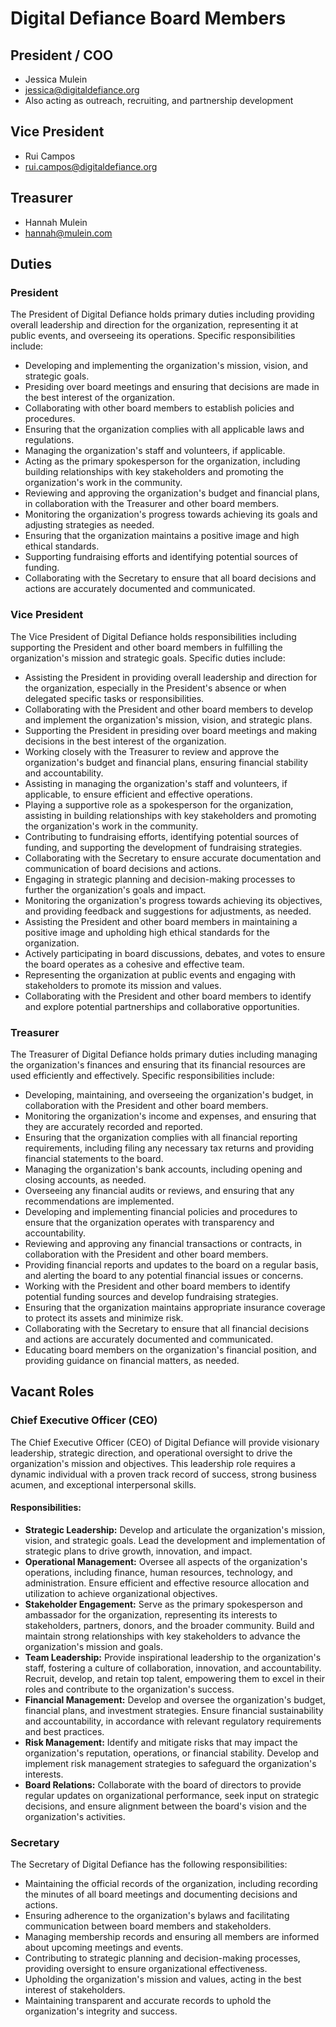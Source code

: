 # Digital Defiance Board Members

## President / COO
* Jessica Mulein
* jessica@digitaldefiance.org
* Also acting as outreach, recruiting, and partnership development

## Vice President
* Rui Campos
* rui.campos@digitaldefiance.org

## Treasurer
* Hannah Mulein
* hannah@mulein.com

## Duties
### President
The President of Digital Defiance holds primary duties including providing overall leadership and direction for the organization, representing it at public events, and overseeing its operations. Specific responsibilities include:

- Developing and implementing the organization's mission, vision, and strategic goals.
- Presiding over board meetings and ensuring that decisions are made in the best interest of the organization.
- Collaborating with other board members to establish policies and procedures.
- Ensuring that the organization complies with all applicable laws and regulations.
- Managing the organization's staff and volunteers, if applicable.
- Acting as the primary spokesperson for the organization, including building relationships with key stakeholders and promoting the organization's work in the community.
- Reviewing and approving the organization's budget and financial plans, in collaboration with the Treasurer and other board members.
- Monitoring the organization's progress towards achieving its goals and adjusting strategies as needed.
- Ensuring that the organization maintains a positive image and high ethical standards.
- Supporting fundraising efforts and identifying potential sources of funding.
- Collaborating with the Secretary to ensure that all board decisions and actions are accurately documented and communicated.

### Vice President

The Vice President of Digital Defiance holds responsibilities including supporting the President and other board members in fulfilling the organization's mission and strategic goals. Specific duties include:

- Assisting the President in providing overall leadership and direction for the organization, especially in the President's absence or when delegated specific tasks or responsibilities.
- Collaborating with the President and other board members to develop and implement the organization's mission, vision, and strategic plans.
- Supporting the President in presiding over board meetings and making decisions in the best interest of the organization.
- Working closely with the Treasurer to review and approve the organization's budget and financial plans, ensuring financial stability and accountability.
- Assisting in managing the organization's staff and volunteers, if applicable, to ensure efficient and effective operations.
- Playing a supportive role as a spokesperson for the organization, assisting in building relationships with key stakeholders and promoting the organization's work in the community.
- Contributing to fundraising efforts, identifying potential sources of funding, and supporting the development of fundraising strategies.
- Collaborating with the Secretary to ensure accurate documentation and communication of board decisions and actions.
- Engaging in strategic planning and decision-making processes to further the organization's goals and impact.
- Monitoring the organization's progress towards achieving its objectives, and providing feedback and suggestions for adjustments, as needed.
- Assisting the President and other board members in maintaining a positive image and upholding high ethical standards for the organization.
- Actively participating in board discussions, debates, and votes to ensure the board operates as a cohesive and effective team.
- Representing the organization at public events and engaging with stakeholders to promote its mission and values.
- Collaborating with the President and other board members to identify and explore potential partnerships and collaborative opportunities.

### Treasurer

The Treasurer of Digital Defiance holds primary duties including managing the organization's finances and ensuring that its financial resources are used efficiently and effectively. Specific responsibilities include:

- Developing, maintaining, and overseeing the organization's budget, in collaboration with the President and other board members.
- Monitoring the organization's income and expenses, and ensuring that they are accurately recorded and reported.
- Ensuring that the organization complies with all financial reporting requirements, including filing any necessary tax returns and providing financial statements to the board.
- Managing the organization's bank accounts, including opening and closing accounts, as needed.
- Overseeing any financial audits or reviews, and ensuring that any recommendations are implemented.
- Developing and implementing financial policies and procedures to ensure that the organization operates with transparency and accountability.
- Reviewing and approving any financial transactions or contracts, in collaboration with the President and other board members.
- Providing financial reports and updates to the board on a regular basis, and alerting the board to any potential financial issues or concerns.
- Working with the President and other board members to identify potential funding sources and develop fundraising strategies.
- Ensuring that the organization maintains appropriate insurance coverage to protect its assets and minimize risk.
- Collaborating with the Secretary to ensure that all financial decisions and actions are accurately documented and communicated.
- Educating board members on the organization's financial position, and providing guidance on financial matters, as needed.

## Vacant Roles

### Chief Executive Officer (CEO)

The Chief Executive Officer (CEO) of Digital Defiance will provide visionary leadership, strategic direction, and operational oversight to drive the organization's mission and objectives. This leadership role requires a dynamic individual with a proven track record of success, strong business acumen, and exceptional interpersonal skills.

#### Responsibilities:

- **Strategic Leadership:** Develop and articulate the organization's mission, vision, and strategic goals. Lead the development and implementation of strategic plans to drive growth, innovation, and impact.
- **Operational Management:** Oversee all aspects of the organization's operations, including finance, human resources, technology, and administration. Ensure efficient and effective resource allocation and utilization to achieve organizational objectives.
- **Stakeholder Engagement:** Serve as the primary spokesperson and ambassador for the organization, representing its interests to stakeholders, partners, donors, and the broader community. Build and maintain strong relationships with key stakeholders to advance the organization's mission and goals.
- **Team Leadership:** Provide inspirational leadership to the organization's staff, fostering a culture of collaboration, innovation, and accountability. Recruit, develop, and retain top talent, empowering them to excel in their roles and contribute to the organization's success.
- **Financial Management:** Develop and oversee the organization's budget, financial plans, and investment strategies. Ensure financial sustainability and accountability, in accordance with relevant regulatory requirements and best practices.
- **Risk Management:** Identify and mitigate risks that may impact the organization's reputation, operations, or financial stability. Develop and implement risk management strategies to safeguard the organization's interests.
- **Board Relations:** Collaborate with the board of directors to provide regular updates on organizational performance, seek input on strategic decisions, and ensure alignment between the board's vision and the organization's activities.

### Secretary

The Secretary of  Digital Defiance has the following responsibilities:

- Maintaining the official records of the organization, including recording the minutes of all board meetings and documenting decisions and actions.
- Ensuring adherence to the organization's bylaws and facilitating communication between board members and stakeholders.
- Managing membership records and ensuring all members are informed about upcoming meetings and events.
- Contributing to strategic planning and decision-making processes, providing oversight to ensure organizational effectiveness.
- Upholding the organization's mission and values, acting in the best interest of stakeholders.
- Maintaining transparent and accurate records to uphold the organization's integrity and success.
